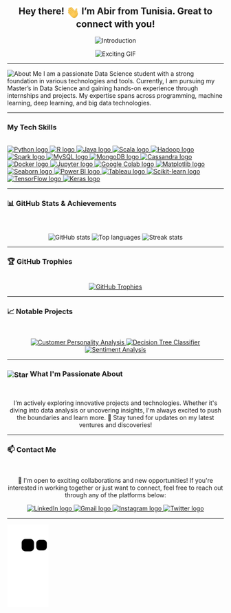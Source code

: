 <h2 align="center">Hey there! <img src="https://raw.githubusercontent.com/ABSphreak/ABSphreak/master/gifs/Hi.gif" width="30px" style="vertical-align: middle;"> I’m Abir from Tunisia. Great to connect with you!</h2>


<p align="center">
  <img src="https://readme-typing-svg.demolab.com/?lines=Welcome+to+my+GitHub+profile!;I'm+a+Master's+student+in+Data+Science;Exploring+data+insights+and+innovations+daily&color=E80675" alt="Introduction" />
</p>

<p align="center">
  <img src="https://media.giphy.com/media/137EaR4vAOCn1S/giphy.gif" alt="Exciting GIF" />
</p>

---

![About Me](https://img.shields.io/badge/About_Me-%F0%9F%A7%91%E2%80%8D%F0%9F%92%BB-informational?style=flat&color=blue)
I am a passionate Data Science student with a strong foundation in various technologies and tools. Currently, I am pursuing my Master’s in Data Science and gaining hands-on experience through internships and projects. My expertise spans across programming, machine learning, deep learning, and big data technologies.

---

### My Tech Skills
<br>
<div align="left">
  <a href="https://www.python.org/" target="_blank">
    <img src="https://img.shields.io/static/v1?message=Python&logo=python&label=&color=306998&logoColor=white&labelColor=&style=for-the-badge" height="35" alt="Python logo" />
  </a>
  <a href="https://www.r-project.org/" target="_blank">
    <img src="https://img.shields.io/static/v1?message=R&logo=r&label=&color=276DC3&logoColor=white&labelColor=&style=for-the-badge" height="35" alt="R logo" />
  </a>
  <a href="https://www.java.com/" target="_blank">
    <img src="https://img.shields.io/static/v1?message=Java&logo=java&label=&color=007396&logoColor=white&labelColor=&style=for-the-badge" height="35" alt="Java logo" />
  </a>
  <a href="https://www.scala-lang.org/" target="_blank">
    <img src="https://img.shields.io/static/v1?message=Scala&logo=scala&label=&color=DC322F&logoColor=white&labelColor=&style=for-the-badge" height="35" alt="Scala logo" />
  </a>
  <a href="https://hadoop.apache.org/" target="_blank">
    <img src="https://img.shields.io/static/v1?message=Hadoop&logo=apachehadoop&label=&color=66CCFF&logoColor=white&labelColor=&style=for-the-badge" height="35" alt="Hadoop logo" />
  </a>
  <a href="https://spark.apache.org/" target="_blank">
    <img src="https://img.shields.io/static/v1?message=Spark&logo=apachespark&label=&color=E25A1C&logoColor=white&labelColor=&style=for-the-badge" height="35" alt="Spark logo" />
  </a>
  <a href="https://www.mysql.com/" target="_blank">
    <img src="https://img.shields.io/static/v1?message=MySQL&logo=mysql&label=&color=4479A1&logoColor=white&labelColor=&style=for-the-badge" height="35" alt="MySQL logo" />
  </a>
  <a href="https://www.mongodb.com/" target="_blank">
    <img src="https://img.shields.io/static/v1?message=MongoDB&logo=mongodb&label=&color=47A248&logoColor=white&labelColor=&style=for-the-badge" height="35" alt="MongoDB logo" />
  </a>
  <a href="https://cassandra.apache.org/" target="_blank">
    <img src="https://img.shields.io/static/v1?message=Cassandra&logo=apachecassandra&label=&color=1287BD&logoColor=white&labelColor=&style=for-the-badge" height="35" alt="Cassandra logo" />
  </a>
  <a href="https://www.docker.com/" target="_blank">
    <img src="https://img.shields.io/static/v1?message=Docker&logo=docker&label=&color=2496ED&logoColor=white&labelColor=&style=for-the-badge" height="35" alt="Docker logo" />
  </a>
  <a href="https://jupyter.org/" target="_blank">
    <img src="https://img.shields.io/static/v1?message=Jupyter&logo=jupyter&label=&color=F37626&logoColor=white&labelColor=&style=for-the-badge" height="35" alt="Jupyter logo" />
  </a>
  <a href="https://colab.research.google.com/" target="_blank">
    <img src="https://img.shields.io/static/v1?message=Google%20Colab&logo=googlecolab&label=&color=F9AB00&logoColor=white&labelColor=&style=for-the-badge" height="35" alt="Google Colab logo" />
  </a>
  <a href="https://matplotlib.org/" target="_blank">
    <img src="https://img.shields.io/static/v1?message=Matplotlib&logo=matplotlib&label=&color=003B57&logoColor=white&labelColor=&style=for-the-badge" height="35" alt="Matplotlib logo" />
  </a>
  <a href="https://seaborn.pydata.org/" target="_blank">
    <img src="https://img.shields.io/static/v1?message=Seaborn&logo=seaborn&label=&color=03A8D3&logoColor=white&labelColor=&style=for-the-badge" height="35" alt="Seaborn logo" />
  </a>
  <a href="https://powerbi.microsoft.com/" target="_blank">
    <img src="https://img.shields.io/static/v1?message=Power%20BI&logo=powerbi&label=&color=F2C811&logoColor=white&labelColor=&style=for-the-badge" height="35" alt="Power BI logo" />
  </a>
  <a href="https://www.tableau.com/" target="_blank">
    <img src="https://img.shields.io/static/v1?message=Tableau&logo=tableau&label=&color=E97627&logoColor=white&labelColor=&style=for-the-badge" height="35" alt="Tableau logo" />
  </a>
  <a href="https://scikit-learn.org/" target="_blank">
    <img src="https://img.shields.io/static/v1?message=Scikit-learn&logo=scikit-learn&label=&color=F7931E&logoColor=white&labelColor=&style=for-the-badge" height="35" alt="Scikit-learn logo" />
  </a>
  <a href="https://www.tensorflow.org/" target="_blank">
    <img src="https://img.shields.io/static/v1?message=TensorFlow&logo=tensorflow&label=&color=FF6F00&logoColor=white&labelColor=&style=for-the-badge" height="35" alt="TensorFlow logo" />
  </a>
  <a href="https://keras.io/" target="_blank">
    <img src="https://img.shields.io/static/v1?message=Keras&logo=keras&label=&color=D00000&logoColor=white&labelColor=&style=for-the-badge" height="35" alt="Keras logo" />
  </a>
</div>

---

### 📊 GitHub Stats & Achievements
<br>
<div align="center" style="margin-top: 20px;">
  <img src="https://github-readme-stats.vercel.app/api?username=AbirLassoued&hide_title=false&hide_rank=false&show_icons=true&include_all_commits=true&count_private=true&disable_animations=false&theme=dark&locale=en&hide_border=false" height="150" alt="GitHub stats" />
  <img src="https://github-readme-stats.vercel.app/api/top-langs?username=AbirLassoued&locale=en&hide_title=false&layout=compact&card_width=320&langs_count=5&theme=dark&hide_border=false" height="150" alt="Top languages" />
  <img src="https://streak-stats.demolab.com?user=AbirLassoued&locale=en&mode=daily&theme=dark&hide_border=false&border_radius=5&order=3" height="220" alt="Streak stats" />
</div>

---
### 🏆 GitHub Trophies
<br>
<div align="center">
  <a href="https://github-profile-trophy.vercel.app/?username=AbirLassoued&column=4&margin-w=15&margin-h=15&theme=darkhub" target="_blank">
    <img src="https://github-profile-trophy.vercel.app/?username=AbirLassoued&column=4&margin-w=15&margin-h=15&theme=darkhub" alt="GitHub Trophies" />
  </a>
</div>

---


### 📈 Notable Projects
<br>
<p align="center">
  <a href="https://github.com/AbirLassoued/PRODIGY_DS_01" target="_blank">
    <img src="https://img.shields.io/static/v1?message=Customer%20Personality%20Analysis&logo=github&label=&color=24292F&logoColor=white&labelColor=&style=for-the-badge" alt="Customer Personality Analysis" />
  </a>
  <a href="https://github.com/AbirLassoued/PRODIGY_DS_03" target="_blank">
    <img src="https://img.shields.io/static/v1?message=Decision%20Tree%20Classifier&logo=github&label=&color=24292F&logoColor=white&labelColor=&style=for-the-badge" alt="Decision Tree Classifier" />
  </a>
  <a href="https://github.com/AbirLassoued/PRODIGY_DS_04" target="_blank">
    <img src="https://img.shields.io/static/v1?message=Sentiment%20Analysis&logo=github&label=&color=24292F&logoColor=white&labelColor=&style=for-the-badge" alt="Sentiment Analysis" />
  </a>
</p>

---

### <img src="https://fonts.gstatic.com/s/e/notoemoji/latest/1f31f/512.gif" width="30px" style="vertical-align: middle;" alt="Star"> What I'm Passionate About
<br>
<p align="center">
  I’m actively exploring innovative projects and technologies. Whether it's diving into data analysis or uncovering insights, I'm always excited to push the boundaries and learn more. 🚀 Stay tuned for updates on my latest ventures and discoveries!
</p>


---

### 📫 Contact Me
<br>
<p align="center">🚀 I'm open to exciting collaborations and new opportunities! If you're interested in working together or just want to connect, feel free to reach out through any of the platforms below:</p>

<div align="center">
  <a href="https://www.linkedin.com/in/lassoued-abir" target="_blank">
    <img src="https://img.shields.io/static/v1?message=LinkedIn&logo=linkedin&label=&color=0077B5&logoColor=white&labelColor=&style=for-the-badge" height="35" alt="LinkedIn logo" />
  </a>
  <a href="mailto:arilassoued7@gmail.com" target="_blank">
    <img src="https://img.shields.io/static/v1?message=Gmail&logo=gmail&label=&color=D14836&logoColor=white&labelColor=&style=for-the-badge" height="35" alt="Gmail logo" />
  </a>
  <a href="https://www.instagram.com/abir.lassoued_/" target="_blank">
    <img src="https://img.shields.io/static/v1?message=Instagram&logo=instagram&label=&color=E4405F&logoColor=white&labelColor=&style=for-the-badge" height="35" alt="Instagram logo" />
  </a>
  <a href="https://x.com/lassoued_abir" target="_blank">
    <img src="https://img.shields.io/static/v1?message=Twitter&logo=twitter&label=&color=1DA1F2&logoColor=white&labelColor=&style=for-the-badge" height="35" alt="Twitter logo" />
  </a>
</div>

---
![snake gif](https://github.com/AbirLassoued/AbirLassoued/blob/output/github-contribution-grid-snake.svg)
